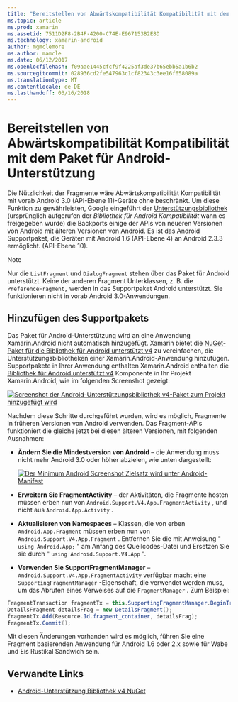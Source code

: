 ```yaml
---
title: "Bereitstellen von Abwärtskompatibilität Kompatibilität mit dem Paket für Android-Unterstützung"
ms.topic: article
ms.prod: xamarin
ms.assetid: 7511D2F8-2B4F-4200-C74E-E967153B2E8D
ms.technology: xamarin-android
author: mgmclemore
ms.author: mamcle
ms.date: 06/12/2017
ms.openlocfilehash: f09aae1445cfcf9f4225af3de37b65ebb5a1b6b2
ms.sourcegitcommit: 028936cd2fe547963c1cf82343c3ee16f658089a
ms.translationtype: MT
ms.contentlocale: de-DE
ms.lasthandoff: 03/16/2018
---
```

# <a name="providing-backwards-compatibility-with-the-android-support-package"></a>Bereitstellen von Abwärtskompatibilität Kompatibilität mit dem Paket für Android-Unterstützung

Die Nützlichkeit der Fragmente wäre Abwärtskompatibilität Kompatibilität mit vorab Android 3.0 (API-Ebene 11)-Geräte ohne beschränkt. Um diese Funktion zu gewährleisten, Google eingeführt der [Unterstützungsbibliothek](http://developer.android.com/sdk/compatibility-library.html) (ursprünglich aufgerufen der *Bibliothek für Android Kompatibilität* wann es freigegeben wurde) die Backports einige der APIs von neueren Versionen von Android mit älteren Versionen von Android. Es ist das Android Supportpaket, die Geräten mit Android 1.6 (API-Ebene 4) an Android 2.3.3 ermöglicht. (API-Ebene 10).

> [!NOTE]
> Nur die `ListFragment` und `DialogFragment` stehen über das Paket für Android unterstützt. Keine der anderen Fragment Unterklassen, z. B. die `PreferenceFragment,` werden in das Supportpaket Android unterstützt. Sie funktionieren nicht in vorab Android 3.0-Anwendungen. 


## <a name="adding-the-support-package"></a>Hinzufügen des Supportpakets

Das Paket für Android-Unterstützung wird an eine Anwendung Xamarin.Android nicht automatisch hinzugefügt. Xamarin bietet die [NuGet-Paket für die Bibliothek für Android unterstützt v4](https://www.nuget.org/packages/Xamarin.Android.Support.v4/) zu vereinfachen, die Unterstützungsbibliotheken einer Xamarin.Android-Anwendung hinzufügen. Supportpakete in Ihrer Anwendung enthalten Xamarin.Android enthalten die [Bibliothek für Android unterstützt v4](https://www.nuget.org/packages/Xamarin.Android.Support.v4/) Komponente in Ihr Projekt Xamarin.Android, wie im folgenden Screenshot gezeigt: 

[![Screenshot der Android-Unterstützungsbibliothek v4-Paket zum Projekt hinzugefügt wird](providing-backwards-compatibility-images/02-sml.png)](providing-backwards-compatibility-images/02.png#lightbox)

Nachdem diese Schritte durchgeführt wurden, wird es möglich, Fragmente in früheren Versionen von Android verwenden. Das Fragment-APIs funktioniert die gleiche jetzt bei diesen älteren Versionen, mit folgenden Ausnahmen: 

-   **Ändern Sie die Mindestversion von Android** &ndash; die Anwendung muss nicht mehr Android 3.0 oder höher abzielen, wie unten dargestellt: 

    [![Der Minimum Android Screenshot Zielsatz wird unter Android-Manifest](providing-backwards-compatibility-images/03-sml.png)](providing-backwards-compatibility-images/03.png#lightbox)

-   **Erweitern Sie FragmentActivity** &ndash; der Aktivitäten, die Fragmente hosten müssen erben nun von `Android.Support.V4.App.FragmentActivity` , und nicht aus `Android.App.Activity` . 

-   **Aktualisieren von Namespaces** &ndash; Klassen, die von erben `Android.App.Fragment` müssen erben nun von `Android.Support.V4.App.Fragment` . Entfernen Sie die mit Anweisung " `using Android.App;` " am Anfang des Quellcodes-Datei und Ersetzen Sie sie durch " `using Android.Support.V4.App` ". 

-   **Verwenden Sie SupportFragmentManager** &ndash; `Android.Support.V4.App.FragmentActivity` verfügbar macht eine `SupportingFragmentManager` -Eigenschaft, die verwendet werden muss, um das Abrufen eines Verweises auf die `FragmentManager` . Zum Beispiel: 

```csharp
FragmentTransaction fragmentTx = this.SupportingFragmentManager.BeginTransaction();
DetailsFragment detailsFrag = new DetailsFragment();
fragmentTx.Add(Resource.Id.fragment_container, detailsFrag);
fragmentTx.Commit();
```

Mit diesen Änderungen vorhanden wird es möglich, führen Sie eine Fragment basierenden Anwendung für Android 1.6 oder 2.x sowie für Wabe und Eis Rustikal Sandwich sein. 


## <a name="related-links"></a>Verwandte Links

- [Android-Unterstützung Bibliothek v4 NuGet](https://www.nuget.org/packages/Xamarin.Android.Support.v4/)

